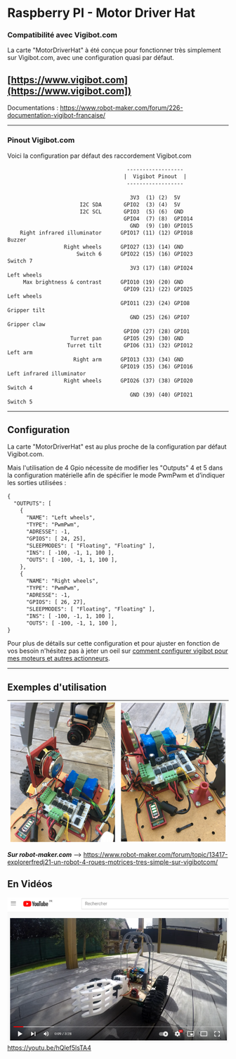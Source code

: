 # Raspberry PI - Motor Driver Hat

### Compatibilité avec Vigibot.com

La carte "MotorDriverHat" à été conçue pour fonctionner très simplement sur Vigibot.com, avec une configuration quasi par défaut.

## [https://www.vigibot.com](https://www.vigibot.com])

Documentations : https://www.robot-maker.com/forum/226-documentation-vigibot-francaise/

---
### Pinout Vigibot.com
Voici la configuration par défaut des raccordement Vigibot.com

```
                                      ------------------
                                     |  Vigibot Pinout  |
                                      ------------------

                                       3V3  (1) (2)  5V
                       I2C SDA       GPIO2  (3) (4)  5V
                       I2C SCL       GPIO3  (5) (6)  GND
                                     GPIO4  (7) (8)  GPIO14
                                       GND  (9) (10) GPIO15
    Right infrared illuminator      GPIO17 (11) (12) GPIO18        Buzzer
                  Right wheels      GPIO27 (13) (14) GND
                      Switch 6      GPIO22 (15) (16) GPIO23        Switch 7
                                       3V3 (17) (18) GPIO24        Left wheels
     Max brightness & contrast      GPIO10 (19) (20) GND
                                     GPIO9 (21) (22) GPIO25        Left wheels
                                    GPIO11 (23) (24) GPIO8         Gripper tilt
                                       GND (25) (26) GPIO7         Gripper claw
                                     GPIO0 (27) (28) GPIO1
                    Turret pan       GPIO5 (29) (30) GND
                   Turret tilt       GPIO6 (31) (32) GPIO12        Left arm
                     Right arm      GPIO13 (33) (34) GND
                                    GPIO19 (35) (36) GPIO16        Left infrared illuminator
                  Right wheels      GPIO26 (37) (38) GPIO20        Switch 4
                                       GND (39) (40) GPIO21        Switch 5
```
---
## Configuration

La carte "MotorDriverHat" est au plus proche de la configuration par défaut Vigibot.com.

Mais l'utilisation de 4 Gpio nécessite de modifier les "Outputs" 4 et 5 dans la configuration matérielle afin de spécifier le mode PwmPwm et d’indiquer les sorties utilisées :

```
{
  "OUTPUTS": [
    {
      "NAME": "Left wheels",
      "TYPE": "PwmPwm",
      "ADRESSE": -1,
      "GPIOS": [ 24, 25],
      "SLEEPMODES": [ "Floating", "Floating" ],
      "INS": [ -100, -1, 1, 100 ],
      "OUTS": [ -100, -1, 1, 100 ],
    },
    {
      "NAME": "Right wheels",
      "TYPE": "PwmPwm",
      "ADRESSE": -1,
      "GPIOS": [ 26, 27],
      "SLEEPMODES": [ "Floating", "Floating" ],
      "INS": [ -100, -1, 1, 100 ],
      "OUTS": [ -100, -1, 1, 100 ],
}
```

Pour plus de détails sur cette configuration et pour ajuster en fonction de vos besoin n'hésitez pas à jeter un oeil sur [comment configurer vigibot pour mes moteurs et autres actionneurs](https://www.robot-maker.com/forum/topic/13285-comment-configurer-mon-robot-vigibot-pour-piloter-moteurs-relais-et-leds/).

---

## Exemples d'utilisation
| <a href="../photos/vigibot_1.png"><img src="../photos/vigibot_1.png" width="250"></a>|<a href="../photos/vigibot_2.png"><img src="../photos/vigibot_2.png" width="250"></a>|
|-----|-----|

***Sur robot-maker.com*** --> https://www.robot-maker.com/forum/topic/13417-explorerfredj21-un-robot-4-roues-motrices-tres-simple-sur-vigibotcom/

## En Vidéos
<a target="_blank" href="https://youtu.be/hQlef5lsTA4"><img src="../photos/youtube_1.png"></a>
https://youtu.be/hQlef5lsTA4
